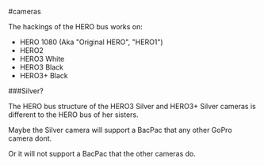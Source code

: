 #cameras

The hackings of the HERO bus works on:
* HERO 1080 (Aka "Original HERO", "HERO1")
* HERO2
* HERO3 White
* HERO3 Black
* HERO3+ Black

###Silver?

The HERO bus structure of the HERO3 Silver and HERO3+ Silver cameras is different to the HERO bus of her sisters.

Maybe the Silver camera will support a BacPac that any other GoPro camera dont.

Or it will not support a BacPac that the other cameras do.

